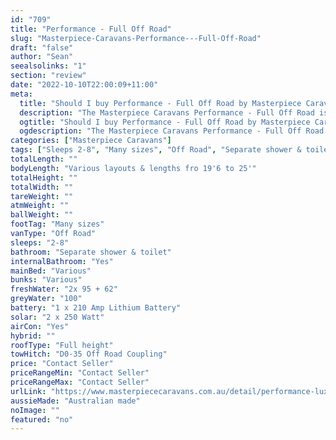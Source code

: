 ```yaml
---
id: "709"
title: "Performance - Full Off Road"
slug: "Masterpiece-Caravans-Performance---Full-Off-Road"
draft: "false"
author: "Sean"
seealsolinks: "1"
section: "review"
date: "2022-10-10T22:00:09+11:00"
meta:
  title: "Should I buy Performance - Full Off Road by Masterpiece Caravans?"
  description: "The Masterpiece Caravans Performance - Full Off Road is classed as Off Road, and sleeps 2-8 people. It is Australian made and comes in at Many sizes. It generally has Separate shower & toilet."
  ogtitle: "Should I buy Performance - Full Off Road by Masterpiece Caravans?"
  ogdescription: "The Masterpiece Caravans Performance - Full Off Road is classed as Off Road, and sleeps 2-8 people. It is Australian made and comes in at Many sizes. It generally has Separate shower & toilet."
categories: ["Masterpiece Caravans"]
tags: ["Sleeps 2-8", "Many sizes", "Off Road", "Separate shower & toilet", "Full height", "Price Unknown"]
totalLength: ""
bodyLength: "Various layouts & lengths fro 19'6 to 25'"
totalHeight: ""
totalWidth: ""
tareWeight: ""
atmWeight: ""
ballWeight: ""
footTag: "Many sizes"
vanType: "Off Road"
sleeps: "2-8"
bathroom: "Separate shower & toilet"
internalBathroom: "Yes"
mainBed: "Various"
bunks: "Various"
freshWater: "2x 95 + 62"
greyWater: "100"
battery: "1 x 210 Amp Lithium Battery"
solar: "2 x 250 Watt"
airCon: "Yes"
hybrid: ""
roofType: "Full height"
towHitch: "D0-35 Off Road Coupling"
price: "Contact Seller"
priceRangeMin: "Contact Seller"
priceRangeMax: "Contact Seller"
urlLink: "https://www.masterpiececaravans.com.au/detail/performance-luxury-off-road.html"
aussieMade: "Australian made"
noImage: ""
featured: "no"
---
```

